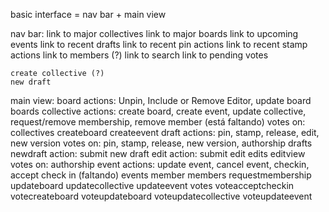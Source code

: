 basic interface = nav bar + main view

nav bar:
    link to major collectives
    link to major boards
    link to upcoming events
    link to recent drafts
    link to recent pin actions
    link to recent stamp actions
    link to members (?)
    link to search
    link to pending votes

    create collective (?)
    new draft 


main view:
    board
        actions: Unpin, Include or Remove Editor, update board
    boards
    collective
        actions: create board, create event, update collective, request/remove membership, remove member (está faltando)
        votes on: 
    collectives
    createboard
    createevent
    draft
        actions: pin, stamp, release, edit, new version
        votes on: pin, stamp, release, new version, authorship 
    drafts
    newdraft
        action: submit new draft
    edit
        action: submit edit
    edits
    editview
        votes on: authorship
    event
        actions: update event, cancel event, checkin, accept check in (faltando)
    events
    member
    members
    requestmembership
    updateboard
    updatecollective
    updateevent
    votes
    voteacceptcheckin
    votecreateboard
    voteupdateboard
    voteupdatecollective
    voteupdateevent




